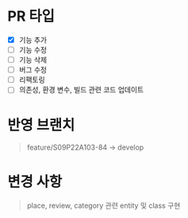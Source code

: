 # PR 타입
- [x] 기능 추가
- [ ] 기능 수정
- [ ] 기능 삭제
- [ ] 버그 수정
- [ ] 리팩토링
- [ ] 의존성, 환경 변수, 빌드 관련 코드 업데이트

# 반영 브랜치
> feature/S09P22A103-84 -> develop

# 변경 사항
> place, review, category 관련 entity 및 class 구현

